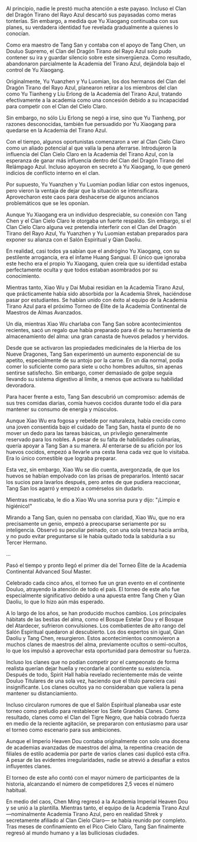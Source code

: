 
Al principio, nadie le prestó mucha atención a este payaso. Incluso el Clan del Dragón Tirano del Rayo Azul descartó sus payasadas como meras tonterías. Sin embargo, a medida que Yu Xiaogang continuaba con sus planes, su verdadera identidad fue revelada gradualmente a quienes lo conocían.

Como era maestro de Tang San y contaba con el apoyo de Tang Chen, un Douluo Supremo, el Clan del Dragón Tirano del Rayo Azul solo pudo contener su ira y guardar silencio sobre este sinvergüenza. Como resultado, abandonaron parcialmente la Academia del Tirano Azul, dejándola bajo el control de Yu Xiaogang.

Originalmente, Yu Yuanzhen y Yu Luomian, los dos hermanos del Clan del Dragón Tirano del Rayo Azul, planearon retirar a los miembros del clan como Yu Tianheng y Liu Erlong de la Academia del Tirano Azul, tratando efectivamente a la academia como una concesión debido a su incapacidad para competir con el Clan del Cielo Claro.

Sin embargo, no sólo Liu Erlong se negó a irse, sino que Yu Tianheng, por razones desconocidas, también fue persuadido por Yu Xiaogang para quedarse en la Academia del Tirano Azul.

Con el tiempo, algunos oportunistas comenzaron a ver al Clan Cielo Claro como un aliado potencial al que valía la pena aferrarse. Introdujeron la influencia del Clan Cielo Claro en la Academia del Tirano Azul, con la esperanza de ganar más influencia dentro del Clan del Dragón Tirano del Relámpago Azul. Incluso apoyaron en secreto a Yu Xiaogang, lo que generó indicios de conflicto interno en el clan.

Por supuesto, Yu Yuanzhen y Yu Luomian podían lidiar con estos ingenuos, pero vieron la ventaja de dejar que la situación se intensificara. Aprovecharon este caos para deshacerse de algunos ancianos problemáticos que se les oponían.

Aunque Yu Xiaogang era un individuo despreciable, su conexión con Tang Chen y el Clan Cielo Claro le otorgaba un fuerte respaldo. Sin embargo, si el Clan Cielo Claro alguna vez pretendía interferir con el Clan del Dragón Tirano del Rayo Azul, Yu Yuanzhen y Yu Luomian estaban preparados para exponer su alianza con el Salón Espiritual y Qian Daoliu.

En realidad, casi todos ya sabían que el andrógino Yu Xiaogang, con su pestilente arrogancia, era el infame Huang Sanguai. El único que ignoraba este hecho era el propio Yu Xiaogang, quien creía que su identidad estaba perfectamente oculta y que todos estaban asombrados por su conocimiento.

Mientras tanto, Xiao Wu y Dai Mubai residían en la Academia Tirano Azul, que prácticamente había sido absorbida por la Academia Shrek, haciéndose pasar por estudiantes. Se habían unido con éxito al equipo de la Academia Tirano Azul para el próximo Torneo de Élite de la Academia Continental de Maestros de Almas Avanzados.

Un día, mientras Xiao Wu charlaba con Tang San sobre acontecimientos recientes, sacó un regalo que había preparado para él de su herramienta de almacenamiento del alma: una gran canasta de huevos pelados y hervidos.

Desde que se activaron las propiedades medicinales de la Hierba de los Nueve Dragones, Tang San experimentó un aumento exponencial de su apetito, especialmente de su antojo por la carne. En un día normal, podía comer lo suficiente como para siete u ocho hombres adultos, sin apenas sentirse satisfecho. Sin embargo, comer demasiado de golpe seguía llevando su sistema digestivo al límite, a menos que activara su habilidad devoradora.

Para hacer frente a esto, Tang San descubrió un compromiso: además de sus tres comidas diarias, comía huevos cocidos durante todo el día para mantener su consumo de energía y músculos.

Aunque Xiao Wu era fogosa y rebelde por naturaleza, había crecido como una joven consentida bajo el cuidado de Tang San, hasta el punto de no mover un dedo para las tareas básicas, un privilegio generalmente reservado para los nobles. A pesar de su falta de habilidades culinarias, quería apoyar a Tang San a su manera. Al enterarse de su afición por los huevos cocidos, empezó a llevarle una cesta llena cada vez que lo visitaba. Era lo único comestible que lograba preparar.

Esta vez, sin embargo, Xiao Wu se dio cuenta, avergonzada, de que los huevos se habían empolvado con las prisas de prepararlos. Intentó sacar los sucios para lavarlos después, pero antes de que pudiera reaccionar, Tang San los agarró y empezó a comérselos sin dudarlo.

Mientras masticaba, le dio a Xiao Wu una sonrisa pura y dijo: "¡Limpio e higiénico!"

Mirando a Tang San, quien no pensaba con claridad, Xiao Wu, que no era precisamente un genio, empezó a preocuparse seriamente por su inteligencia. Observó su peculiar peinado, con una sola trenza hacia arriba, y no pudo evitar preguntarse si le había quitado toda la sabiduría a su Tercer Hermano.

...

Pasó el tiempo y pronto llegó el primer día del Torneo Élite de la Academia Continental Advanced Soul Master.

Celebrado cada cinco años, el torneo fue un gran evento en el continente Douluo, atrayendo la atención de todo el país. El torneo de este año fue especialmente significativo debido a una apuesta entre Tang Chen y Qian Daoliu, lo que lo hizo aún más esperado.

A lo largo de los años, se han producido muchos cambios. Los principales hábitats de las bestias del alma, como el Bosque Estelar Dou y el Bosque del Atardecer, sufrieron convulsiones. Los combatientes de alto rango del Salón Espiritual quedaron al descubierto. Los dos expertos sin igual, Qian Daoliu y Tang Chen, resurgieron. Estos acontecimientos conmovieron a muchos clanes de maestros del alma, previamente ocultos o semi-ocultos, lo que los impulsó a aprovechar esta oportunidad para demostrar su fuerza.

Incluso los clanes que no podían competir por el campeonato de forma realista querían dejar huella y recordarle al continente su existencia. Después de todo, Spirit Hall había revelado recientemente más de veinte Douluo Titulares de una sola vez, haciendo que el título pareciera casi insignificante. Los clanes ocultos ya no consideraban que valiera la pena mantener su distanciamiento.

Incluso circularon rumores de que el Salón Espiritual planeaba usar este torneo como preludio para restablecer los Siete Grandes Clanes. Como resultado, clanes como el Clan del Tigre Negro, que había cobrado fuerza en medio de la reciente agitación, se prepararon con entusiasmo para usar el torneo como escenario para sus ambiciones.

Aunque el Imperio Heaven Dou contaba originalmente con solo una docena de academias avanzadas de maestros del alma, la repentina creación de filiales de estilo academia por parte de varios clanes casi duplicó esta cifra. A pesar de las evidentes irregularidades, nadie se atrevió a desafiar a estos influyentes clanes.

El torneo de este año contó con el mayor número de participantes de la historia, alcanzando el número de competidores 2,5 veces el número habitual.

En medio del caos, Chen Ming regresó a la Academia Imperial Heaven Dou y se unió a la plantilla. Mientras tanto, el equipo de la Academia Tirano Azul —nominalmente Academia Tirano Azul, pero en realidad Shrek y secretamente afiliado al Clan Cielo Claro— se había reunido por completo. Tras meses de confinamiento en el Pico Cielo Claro, Tang San finalmente regresó al mundo humano y a las bulliciosas ciudades.